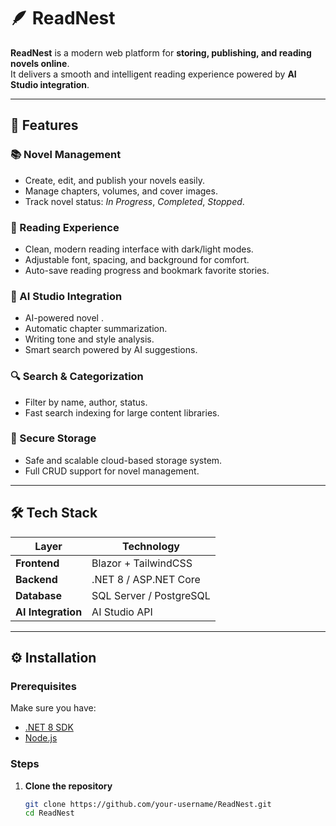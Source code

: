 # 🪶 ReadNest

**ReadNest** is a modern web platform for **storing, publishing, and reading novels online**.  
It delivers a smooth and intelligent reading experience powered by **AI Studio integration**.

---

## 🚀 Features

### 📚 Novel Management
- Create, edit, and publish your novels easily.  
- Manage chapters, volumes, and cover images.  
- Track novel status: *In Progress*, *Completed*, *Stopped*.

### 📖 Reading Experience
- Clean, modern reading interface with dark/light modes.  
- Adjustable font, spacing, and background for comfort.  
- Auto-save reading progress and bookmark favorite stories.

### 🧠 AI Studio Integration
- AI-powered novel .  
- Automatic chapter summarization.  
- Writing tone and style analysis.  
- Smart search powered by AI suggestions.

### 🔍 Search & Categorization
- Filter by name, author, status.  
- Fast search indexing for large content libraries.

### 💾 Secure Storage
- Safe and scalable cloud-based storage system.  
- Full CRUD support for novel management.

---

## 🛠️ Tech Stack

| Layer | Technology |
|-------|-------------|
| **Frontend** | Blazor + TailwindCSS |
| **Backend** | .NET 8 / ASP.NET Core |
| **Database** | SQL Server / PostgreSQL |
| **AI Integration** | AI Studio API |

---

## ⚙️ Installation

### Prerequisites
Make sure you have:
- [.NET 8 SDK](https://dotnet.microsoft.com/download)
- [Node.js](https://nodejs.org/)

### Steps
1. **Clone the repository**
   ```bash
   git clone https://github.com/your-username/ReadNest.git
   cd ReadNest
